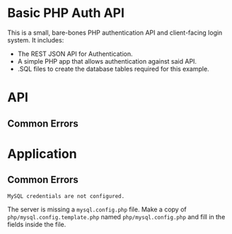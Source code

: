 # Basic PHP Auth API

This is a small, bare-bones PHP authentication API and client-facing login system.  It includes:

 - The REST JSON API for Authentication.
 - A simple PHP app that allows authentication against said API.
 - .SQL files to create the database tables required for this example.

# API

## Common Errors

# Application

## Common Errors

    MySQL credentials are not configured.

The server is missing a `mysql.config.php` file.  Make a copy of `php/mysql.config.template.php` named `php/mysql.config.php` and fill in the fields inside the file.
